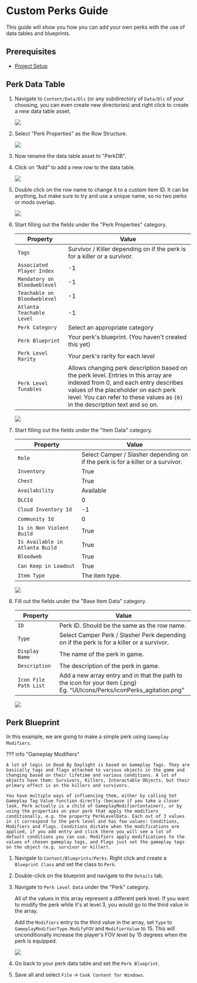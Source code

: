 # Custom Perks Guide

This guide will show you how you can add your own perks with the use of data tables and blueprints.

## Prerequisites

- [Project Setup](../../../Development/UnrealEngine/ProjectSetup.md)

## Perk Data Table

1. Navigate to `Content/Data/Dlc` (or any subdirectory of `Data/Dlc` of your choosing, you can even create new directories) and right click to create a new data table asset.

    ![](https://media.discordapp.net/attachments/917649484450775061/934189728885010512/unknown.png)

2. Select "Perk Properties" as the Row Structure.

    ![](https://media.discordapp.net/attachments/917649484450775061/934188590706073650/unknown.png)

3. Now rename the data table asset to "PerkDB".
4. Click on “Add” to add a new row to the data table.

    ![](https://media.discordapp.net/attachments/917649484450775061/934189035033874552/unknown.png)

5. Double click on the row name to change it to a custom item ID. It can be anything, but make sure to try and use a unique name, so no two perks or mods overlap.

    ![](https://media.discordapp.net/attachments/917649484450775061/934208872829288488/unknown.png)

6. Start filling out the fields under the "Perk Properties" category.

    | Property | Value
    | --- | ----------- |
    | `Tags` | Survivor / Killer depending on if the perk is for a killer or a survivor.
    | `Associated Player Index` | -1
    | `Mandatory on Bloodweblevel` | -1
    | `Teachable on Bloodweblevel` | -1
    | `Atlanta Teachable Level` | -1
    | `Perk Category` | Select an appropriate category
    | `Perk Blueprint` | Your perk's blueprint. (You haven't created this yet)
    | `Perk Level Rarity` | Your perk's rarity for each level
    | `Perk Level Tunables` | Allows changing perk description based on the perk level. Entries in this array are indexed from 0, and each entry describes values of the placeholder on each perk level. You can refer to these values as `{0}` in the description text and so on.

    ![](https://media.discordapp.net/attachments/917649484450775061/934216465425502248/unknown.png)

7. Start filling out the fields under the "Item Data" category.

    | Property | Value
    | --- | ----------- |
    | `Role` | Select Camper / Slasher depending on if the perk is for a killer or a survivor.
    | `Inventory` | True
    | `Chest` | True
    | `Availability` | Available
    | `DLCId` | 0
    | `Cloud Inventory Id` | -1
    | `Community Id` | 0
    | `Is in Non Violent Build` | True
    | `Is Available in Atlanta Build` | True
    | `Bloodweb` | True
    | `Can Keep in Loadout` | True
    | `Item Type` | The item type.

    ![](https://media.discordapp.net/attachments/917649484450775061/934217760626573342/unknown.png)

8. Fill out the fields under the "Base Item Data" category.

    | Property | Value
    | --- | ----------- |
    | `ID` | Perk ID. Should be the same as the row name.
    | `Type` | Select Camper Perk / Slasher Perk depending on if the perk is for a killer or a survivor.
    | `Display Name` | The name of the perk in game.
    | `Description` | The description of the perk in game.
    | `Icon File Path List` | Add a new array entry and in that the path to the icon for your item (.png) <br>Eg. “UI/Icons/Perks/iconPerks_agitation.png”

    ![](https://media.discordapp.net/attachments/917649484450775061/919450838366289970/unknown.png)

## Perk Blueprint

In this example, we are going to make a simple perk using `Gameplay Modifiers`.

??? info "Gameplay Modifiers"

    A lot of logic in Dead By Daylight is based on Gameplay Tags. They are basically tags and flags attached to various objects in the game and changing based on their lifetime and various conditions. A lot of objects have them: Survivors, Killers, Interactable Objects, but their primary effect is on the killers and survivors.

    You have multiple ways of influencing them, either by calling Set Gameplay Tag Value function directly (because if you take a closer look, Perk actually is a child of GameplayModifierContainer), or by using the properties on your perk that apply the modifiers conditionally, e.g. the property PerkLevelData. Each out of 3 values in it correspond to the perk level and has few values: Conditions, Modifiers and Flags. Conditions dictate when the modifications are applied, if you add entry and click there you will see a lot of default conditions you can use. Modifiers apply modifications to the values of chosen gameplay tags, and Flags just set the gameplay tags on the object (e.g. survivor or killer).

1. Navigate to `Content/Blueprints/Perks`. Right click and create a `Blueprint Class` and set the class to `Perk`. 
2. Double-click on the blueprint and navigate to the `Details` tab.
3. Navigate to `Perk Level Data` under the "Perk" category.

    All of the values in this array represent a different perk level. If you want to modify the perk while it's at level 3, you would go to the third value in the array.

    Add the `Modifiers` entry to the third value in the array, set `Type` to `GameplayModifierType.ModifyFOV` and `ModifierValue` to 15. This will unconditionally increase the player's FOV level by 15 degrees when the perk is equipped.

    ![](https://media.discordapp.net/attachments/917649484450775061/934225262885888070/unknown.png)

5. Go back to your perk data table and set the `Perk Blueprint`.
6. Save all and select `File` → `Cook Content for Windows`.